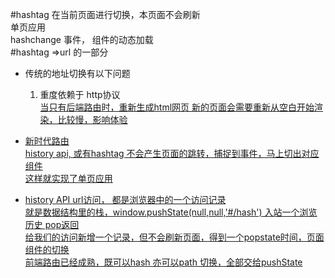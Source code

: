 #hashtag  在当前页面进行切换，本页面不会刷新  
单页应用  
hashchange 事件， 组件的动态加载  
#hashtag =>url 的一部分

- 传统的地址切换有以下问题
    1. 重度依赖于 http协议  
        <a href="***.html">
        当只有后端路由时，重新生成html网页  新的页面会需要重新从空白开始渲染，比较慢，影响体验  

- 新时代路由  
    history api, 或有hashtag 不会产生页面的跳转，捕捉到事件，马上切出对应组件  
    这样就实现了单页应用
        <a href="#/***">

- history API
    url访问， 都是浏览器中的一个访问记录  
    就是数据结构里的栈，window.pushState(null,null,'#/hash') 入站一个浏览历史
    pop返回  
    给我们的访问新增一个记录，但不会刷新页面，得到一个popstate时间，页面组件的切换  
    前端路由已经成熟，既可以hash 亦可以path 切换，全部交给pushState